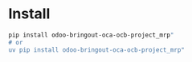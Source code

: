 # Install

```bash
pip install odoo-bringout-oca-ocb-project_mrp"
# or
uv pip install odoo-bringout-oca-ocb-project_mrp"
```
